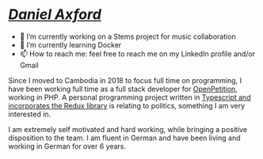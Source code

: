 # _[Daniel Axford](https://github.com/trojaxat)_

- 🔭 I’m currently working on a Stems project for music collaboration
- 🌱 I’m currently learning Docker
- 📫 How to reach me: feel free to reach me on my LinkedIn profile and/or Gmail  

Since I moved to Cambodia in 2018 to focus full time on programming, I have been working full time as a full stack developer for [OpenPetition](https://www.openpetition.de), working in PHP. A personal programming project written in [Typescript  and incorporates the Redux library](https://github.com/trojaxat/typescript2020) is relating to politics, something I am very interested in. 

I am extremely self motivated and hard working, while bringing a positive disposition to the team. 
I am fluent in German and have been living and working in German for over 6 years.


